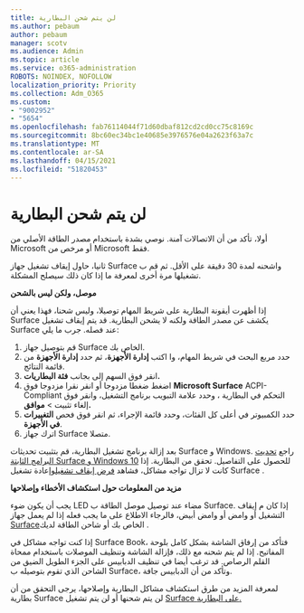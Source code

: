 ```yaml
---
title: لن يتم شحن البطارية
ms.author: pebaum
author: pebaum
manager: scotv
ms.audience: Admin
ms.topic: article
ms.service: o365-administration
ROBOTS: NOINDEX, NOFOLLOW
localization_priority: Priority
ms.collection: Adm_O365
ms.custom:
- "9002952"
- "5654"
ms.openlocfilehash: fab76114044f71d60dbaf812cd2cd0cc75c8169c
ms.sourcegitcommit: 8bc60ec34bc1e40685e3976576e04a2623f63a7c
ms.translationtype: MT
ms.contentlocale: ar-SA
ms.lasthandoff: 04/15/2021
ms.locfileid: "51820453"
---
```

# <a name="battery-wont-charge"></a>لن يتم شحن البطارية

أولا، تأكد من أن الاتصالات آمنة. نوصي بشدة باستخدام مصدر الطاقة الأصلي من Microsoft أو مرخص من Microsoft فقط.

ثانيا، حاول إيقاف تشغيل جهاز Surface واشحنه لمدة 30 دقيقة على الأقل. ثم قم ب تشغيلها مرة أخرى لمعرفة ما إذا كان ذلك سيصلح المشكلة.

**موصل، ولكن ليس بالشحن**

إذا أظهرت أيقونة البطارية على شريط المهام توصيلا، وليس شحنا، فهذا يعني أن Surface يكشف عن مصدر الطاقة ولكنه لا يشحن البطارية. قد يتم إيقاف تشغيل Surface عند فصله. جرب ما يلي:

1. قم بتوصيل جهاز Surface الخاص بك.
2. حدد مربع البحث في شريط المهام، وا اكتب **إدارة الأجهزة**، ثم حدد **إدارة الأجهزة** من قائمة النتائج.
3. انقر فوق السهم إلى بجانب **فئة البطاريات.**
4. اضغط ضغطا مزدوجا أو انقر نقرا مزدوجا فوق  **Microsoft Surface** ACPI-Compliant التحكم في البطارية ، وحدد علامة التبويب برنامج التشغيل، وانقر فوق إلغاء تثبيت > **موافق.**
5. حدد الكمبيوتر في أعلى كل الفئات،  وحدد قائمة الإجراء، ثم انقر فوق فحص **التغييرات في الأجهزة**.
6. اترك جهاز Surface متصلا.

بعد إزالة برنامج تشغيل البطارية، قم بتثبيت تحديثات Surface و Windows. راجع [تحديث البرامج الثابتة Surface و Windows 10](https://support.microsoft.com/help/4023505) للحصول على التفاصيل. تحقق من البطارية. إذا كانت لا تزال تواجه مشاكل، فشاهد [فرض إيقاف تشغيل](https://support.microsoft.com/help/4036280/surface-force-a-shut-down-and-restart-your-surface)وإعادة تشغيل Surface .

**مزيد من المعلومات حول استكشاف الأخطاء وإصلاحها**

يجب أن يكون ضوء LED مضاء عند توصيل موصل الطاقة ب Surface. إذا كان م إيقاف التشغيل أو وامض أو وامض أبيض، فالرجاء الاطلاع على ما يجب فعله إذا لم يعمل جهاز [Surface](https://support.microsoft.com/help/4484763/surface-fix-issues-with-your-power-supply)الخاص بك أو شاحن الطاقة لديك . 

إذا كنت تواجه مشاكل في Surface Book، فتأكد من إرفاق الشاشة بشكل كامل بلوحة المفاتيح. إذا لم يتم شحنه مع ذلك، فإزالة الشاشة وتنظيف الموصلات باستخدام ممحاة القلم الرصاص. قد ترغب أيضا في تنظيف الدبابيس على الجزء الطويل الضيق من الشاحن الذي تقوم بتوصيله ب Surface، وتأكد من أن الدبابيس جافة.

لمعرفة المزيد من طرق استكشاف مشاكل البطارية وإصلاحها، يرجى التحقق من أن بطارية Surface لن يتم شحنها أو لن يتم تشغيل [Surface على البطارية.](https://support.microsoft.com/help/4023536/surface-surface-battery-wont-charge)
